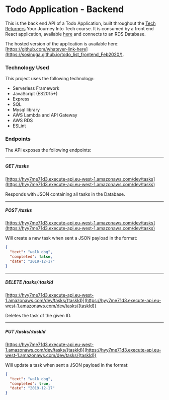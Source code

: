 # Todo Application - Backend

This is the back end API of a Todo Application, built throughout the [Tech Returners](https://techreturners.com) Your Journey Into Tech course. It is consumed by a front end React application, available [here](https://github.com/sosinuga/todo_list_frontend_Feb2020) and connects to an RDS Database.

The hosted version of the application is available here: [https://github.com/whatever-link-here](https://sosinuga.github.io/todo_list_frontend_Feb2020/).

### Technology Used

This project uses the following technology:

- Serverless Framework
- JavaScript (ES2015+)
- Express
- SQL
- Mysql library
- AWS Lambda and API Gateway
- AWS RDS
- ESLint

### Endpoints

The API exposes the following endpoints:

---

##### GET /tasks

[https://hyy7me71d3.execute-api.eu-west-1.amazonaws.com/dev/tasks](https://hyy7me71d3.execute-api.eu-west-1.amazonaws.com/dev/tasks)

Responds with JSON containing all tasks in the Database.

---

##### POST /tasks

[https://hyy7me71d3.execute-api.eu-west-1.amazonaws.com/dev/tasks](https://hyy7me71d3.execute-api.eu-west-1.amazonaws.com/dev/tasks)

Will create a new task when sent a JSON payload in the format:

```json
{
  "text": "walk dog",
  "completed": false,
  "date": "2019-12-17"
}
```

---

##### DELETE /tasks/:taskId

[https://hyy7me71d3.execute-api.eu-west-1.amazonaws.com/dev/tasks/{taskId}](https://hyy7me71d3.execute-api.eu-west-1.amazonaws.com/dev/tasks/{taskId})

Deletes the task of the given ID.

---

##### PUT /tasks/:taskId

[https://hyy7me71d3.execute-api.eu-west-1.amazonaws.com/dev/tasks/{taskId}](https://hyy7me71d3.execute-api.eu-west-1.amazonaws.com/dev/tasks/{taskId})

Will update a task when sent a JSON payload in the format:

```json
{
  "text": "walk dog",
  "completed": true,
  "date": "2019-12-17"
}
```
